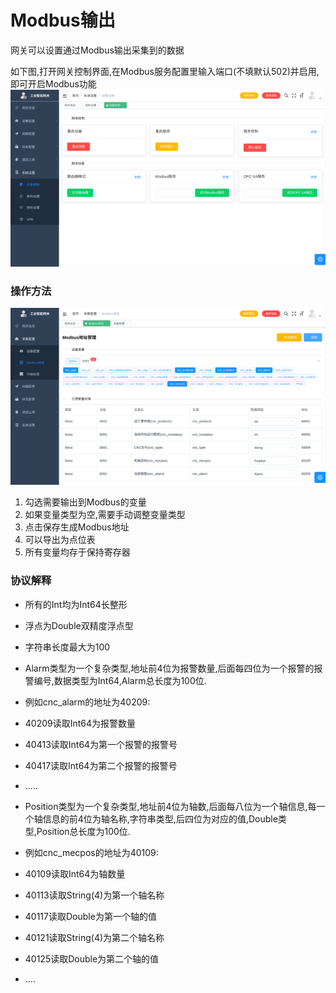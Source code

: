 # Modbus输出

网关可以设置通过Modbus输出采集到的数据

如下图,打开网关控制界面,在Modbus服务配置里输入端口(不填默认502)并启用,即可开启Modbus功能
![ModbusServer](/img/vpn-7.png)


### 操作方法
![ModbusServer](/img/mqtt-server.png)


1. 勾选需要输出到Modbus的变量
2. 如果变量类型为空,需要手动调整变量类型
3. 点击保存生成Modbus地址
4. 可以导出为点位表
5. 所有变量均存于保持寄存器

### 协议解释
* 所有的Int均为Int64长整形
* 浮点为Double双精度浮点型
* 字符串长度最大为100
* Alarm类型为一个复杂类型,地址前4位为报警数量,后面每四位为一个报警的报警编号,数据类型为Int64,Alarm总长度为100位.
    
 * 例如cnc_alarm的地址为40209:

 * 40209读取Int64为报警数量

 * 40413读取Int64为第一个报警的报警号

 * 40417读取Int64为第二个报警的报警号

 * .....

* Position类型为一个复杂类型,地址前4位为轴数,后面每八位为一个轴信息,每一个轴信息的前4位为轴名称,字符串类型,后四位为对应的值,Double类型,Position总长度为100位.

 * 例如cnc_mecpos的地址为40109:

 * 40109读取Int64为轴数量

 * 40113读取String(4)为第一个轴名称

 * 40117读取Double为第一个轴的值

 * 40121读取String(4)为第二个轴名称

 * 40125读取Double为第二个轴的值

 * ....